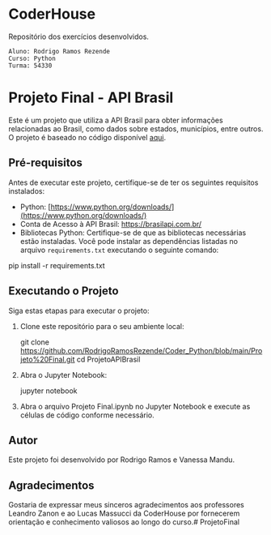 # CoderHouse
Repositório dos exercícios desenvolvidos.

	Aluno: Rodrigo Ramos Rezende
	Curso: Python
	Turma: 54330

# Projeto Final - API Brasil

Este é um projeto que utiliza a API Brasil para obter informações relacionadas ao Brasil, como dados sobre estados, municípios, entre outros. O projeto é baseado no código disponível [aqui](https://github.com/RodrigoRamosRezende/Coder_Python/blob/main/Projeto%20Final.ipynb).

## Pré-requisitos

Antes de executar este projeto, certifique-se de ter os seguintes requisitos instalados:

- Python: [https://www.python.org/downloads/](https://www.python.org/downloads/)
- Conta de Acesso à API Brasil: https://brasilapi.com.br/
- Bibliotecas Python: Certifique-se de que as bibliotecas necessárias estão instaladas. Você pode instalar as dependências listadas no arquivo `requirements.txt` executando o seguinte comando:

pip install -r requirements.txt


## Executando o Projeto

Siga estas etapas para executar o projeto:

1. Clone este repositório para o seu ambiente local:

	git clone https://github.com/RodrigoRamosRezende/Coder_Python/blob/main/Projeto%20Final.git
	cd ProjetoAPIBrasil

2. Abra o Jupyter Notebook:
	
	jupyter notebook

3. Abra o arquivo Projeto Final.ipynb no Jupyter Notebook e execute as células de código conforme necessário.

## Autor
Este projeto foi desenvolvido por Rodrigo Ramos e Vanessa Mandu.

## Agradecimentos
Gostaria de expressar meus sinceros agradecimentos aos professores Leandro Zanon e ao Lucas Massucci da CoderHouse por fornecerem orientação e conhecimento valiosos ao longo do curso.#   P r o j e t o F i n a l  
 